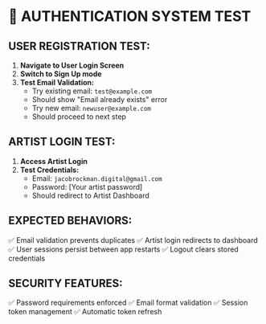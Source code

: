 # 🔐 AUTHENTICATION SYSTEM TEST

## **USER REGISTRATION TEST:**
1. **Navigate to User Login Screen**
2. **Switch to Sign Up mode**
3. **Test Email Validation:**
   - Try existing email: `test@example.com`
   - Should show "Email already exists" error
   - Try new email: `newuser@example.com`
   - Should proceed to next step

## **ARTIST LOGIN TEST:**
1. **Access Artist Login**
2. **Test Credentials:**
   - Email: `jacobrockman.digital@gmail.com`
   - Password: [Your artist password]
   - Should redirect to Artist Dashboard

## **EXPECTED BEHAVIORS:**
✅ Email validation prevents duplicates
✅ Artist login redirects to dashboard
✅ User sessions persist between app restarts
✅ Logout clears stored credentials

## **SECURITY FEATURES:**
✅ Password requirements enforced
✅ Email format validation
✅ Session token management
✅ Automatic token refresh
